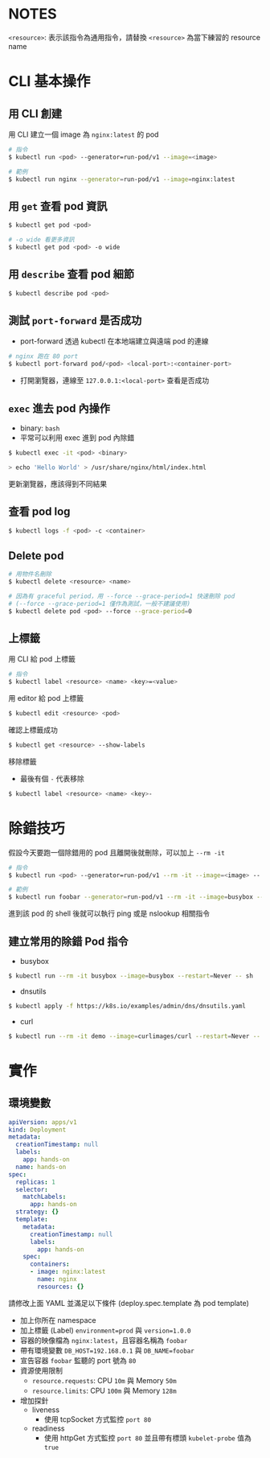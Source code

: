 # NOTES

`<resource>`: 表示該指令為通用指令，請替換 `<resource>` 為當下練習的 resource name

# CLI 基本操作

## 用 CLI 創建

用 CLI 建立一個 image 為 `nginx:latest` 的 pod

```bash
# 指令
$ kubectl run <pod> --generator=run-pod/v1 --image=<image>

# 範例
$ kubectl run nginx --generator=run-pod/v1 --image=nginx:latest
```

## 用 `get` 查看 pod 資訊

```bash
$ kubectl get pod <pod>

# -o wide 看更多資訊
$ kubectl get pod <pod> -o wide
```

## 用 `describe` 查看 pod 細節

```bash
$ kubectl describe pod <pod>
```

## 測試 `port-forward` 是否成功

* port-forward 透過 kubectl 在本地端建立與遠端 pod 的連線

```bash
# nginx 跑在 80 port
$ kubectl port-forward pod/<pod> <local-port>:<container-port>
```

* 打開瀏覽器，連線至 `127.0.0.1:<local-port>` 查看是否成功

## `exec` 進去 pod 內操作

* binary: `bash`
* 平常可以利用 exec 進到 pod 內除錯

```bash
$ kubectl exec -it <pod> <binary>

> echo 'Hello World' > /usr/share/nginx/html/index.html
```

更新瀏覽器，應該得到不同結果

## 查看 pod log

```bash
$ kubectl logs -f <pod> -c <container>
```

## Delete pod

```bash
# 用物件名刪除
$ kubectl delete <resource> <name>

# 因為有 graceful period，用 --force --grace-period=1 快速刪除 pod
# (--force --grace-period=1 僅作為測試，一般不建議使用)
$ kubectl delete pod <pod> --force --grace-period=0
```

## 上標籤

用 CLI 給 pod 上標籤

```bash
# 指令
$ kubectl label <resource> <name> <key>=<value>
```

用 editor 給 pod 上標籤

```bash
$ kubectl edit <resource> <pod>
```

確認上標籤成功

```bash
$ kubectl get <resource> --show-labels
```

移除標籤

* 最後有個 `-` 代表移除

```bash
$ kubectl label <resource> <name> <key>-
```

# 除錯技巧

假設今天要跑一個除錯用的 pod 且離開後就刪除，可以加上 `--rm -it`

```bash
# 指令
$ kubectl run <pod> --generator=run-pod/v1 --rm -it --image=<image> -- <binary>

# 範例
$ kubectl run foobar --generator=run-pod/v1 --rm -it --image=busybox -- sh
```

進到該 pod 的 shell 後就可以執行 ping 或是 nslookup 相關指令

## 建立常用的除錯 Pod 指令

* busybox

```bash
$ kubectl run --rm -it busybox --image=busybox --restart=Never -- sh
```

* dnsutils

```bash
$ kubectl apply -f https://k8s.io/examples/admin/dns/dnsutils.yaml
```

* curl

```bash
$ kubectl run --rm -it demo --image=curlimages/curl --restart=Never -- sh
```

# 實作

## 環境變數

```yaml
apiVersion: apps/v1
kind: Deployment
metadata:
  creationTimestamp: null
  labels:
    app: hands-on
  name: hands-on
spec:
  replicas: 1
  selector:
    matchLabels:
      app: hands-on
  strategy: {}
  template:
    metadata:
      creationTimestamp: null
      labels:
        app: hands-on
    spec:
      containers:
      - image: nginx:latest
        name: nginx
        resources: {}
```

請修改上面 YAML 並滿足以下條件 (deploy.spec.template 為 pod template)

* 加上你所在 namespace
* 加上標籤 (Label) `environment=prod` 與 `version=1.0.0`
* 容器的映像檔為 `nginx:latest`，且容器名稱為 `foobar`
* 帶有環境變數 `DB_HOST=192.168.0.1` 與 `DB_NAME=foobar`
* 宣告容器 `foobar` 監聽的 port 號為 `80`
* 資源使用限制
    * `resource.requests`: CPU `10m` 與 Memory `50m`
    * `resource.limits`: CPU `100m` 與 Memory `128m`
* 增加探針
    * liveness
        * 使用 tcpSocket 方式監控 `port 80`
    * readiness
        * 使用 httpGet 方式監控 `port 80` 並且帶有標頭 `kubelet-probe` 值為 `true`
